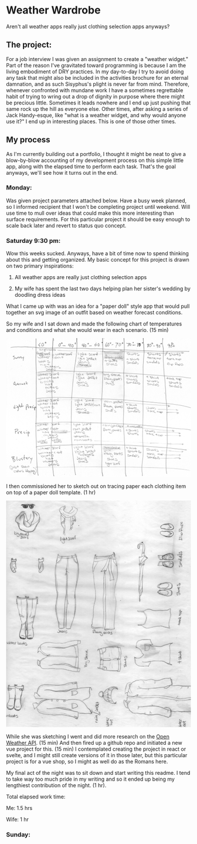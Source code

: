 # Weather Wardrobe

Aren't all weather apps really just clothing selection apps anyways?

## The project:

For a job interview I was given an assignment to create a "weather widget." Part of the reason I've gravitated toward programming is because I am the living embodiment of DRY practices. In my day-to-day I try to avoid doing any task that might also be included in the activities brochure for an eternal damnation, and as such Sisyphus's plight is never far from mind. Therefore, whenever confronted with mundane work I have a sometimes regrettable habit of trying to wring out a drop of dignity in purpose where there might be precious little. Sometimes it leads nowhere and I end up just pushing that same rock up the hill as everyone else. Other times, after asking a series of Jack Handy-esque, like "what is a weather widget, and why would anyone use it?" I end up in interesting places. This is one of those other times.

## My process

As I'm currently building out a portfolio, I thought it might be neat to give a blow-by-blow accounting of my development process on this simple little app, along with the elapsed time to perform each task. That's the goal anyways, we'll see how it turns out in the end.

### Monday:

Was given project parameters attached below. Have a busy week planned, so I informed recipient that I won't be completing project until weekend. Will use time to mull over ideas that could make this more interesting than surface requirements. For this particular project it should be easy enough to scale back later and revert to status quo concept.

### Saturday 9:30 pm:

Wow this weeks sucked. Anyways, have a bit of time now to spend thinking about this and getting organized. My basic concept for this project is drawn on two primary inspirations:

1. All weather apps are really just clothing selection apps

2. My wife has spent the last two days helping plan her sister's wedding by doodling dress ideas

What I came up with was an idea for a "paper doll" style app that would pull together an svg image of an outfit based on weather forecast conditions.

So my wife and I sat down and made the following chart of temperatures and conditions and what she would wear in each scenario. (15 min)

![weather clothing chart](/screenshots/chart.jpg?raw=true)

I then commissioned her to sketch out on tracing paper each clothing item on top of a paper doll template. (1 hr)

![clothing sketches](/screenshots/tracings.jpg?raw=true)

While she was sketching I went and did more research on the [Open Weather API](https://openweathermap.org/appid). (15 min) And then fired up a github repo and initiated a new vue project for this. (15 min) I contemplated creating the project in react or svelte, and I might still create versions of it in those later, but this particular project is for a vue shop, so I might as well do as the Romans here.

My final act of the night was to sit down and start writing this readme. I tend to take way too much pride in my writing and so it ended up being my lengthiest contribution of the night. (1 hr).

Total elapsed work time:

Me: 1.5 hrs

Wife: 1 hr

### Sunday:
